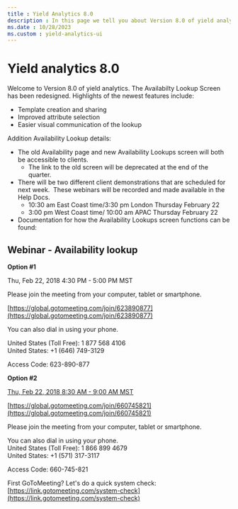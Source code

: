 ```yaml
---
title : Yield Analytics 8.0
description : In this page we tell you about Version 8.0 of yield analytics and how the Availabilty Lookup Screen has been redesigned.
ms.date : 10/28/2023
ms.custom : yield-analytics-ui
---
```



# Yield analytics 8.0

Welcome to Version 8.0 of yield analytics. The Availabilty Lookup Screen
has been redesigned. Highlights of the newest features include:

- Template creation and sharing
- Improved attribute selection
- Easier visual communication of the lookup

Addition Availability Lookup details:

- The old Availability page and new Availability Lookups screen will
  both be accessible to clients.
  - The link to the old screen will be deprecated at the end of the
    quarter.
- There will be two different client demonstrations that are scheduled
  for next week.  These webinars will be recorded and made available in
  the Help Docs.
  - 10:30 am East Coast time/3:30 pm London Thursday February 22
  - 3:00 pm West Coast time/ 10:00 am APAC Thursday February 22
- Documentation for how the Availability Lookups screen functions can be
  found:

## Webinar - Availability lookup

**Option #1**

Thu, Feb 22, 2018 4:30 PM - 5:00 PM MST

Please join the meeting from your computer, tablet or smartphone.

[https://global.gotomeeting.com/join/623890877](https://global.gotomeeting.com/join/623890877)

You can also dial in using your phone. 

United States (Toll Free): 1 877 568 4106  
United States: +1 (646) 749-3129

Access Code: 623-890-877

**Option #2**

[Thu, Feb 22, 2018 8:30 AM - 9:00 AM MST](https://global.gotomeeting.com/join/660745821)

[https://global.gotomeeting.com/join/660745821](https://global.gotomeeting.com/join/660745821)

Please join the meeting from your computer, tablet or smartphone.

You can also dial in using your phone.  
United States (Toll Free): 1 866 899 4679  
United States: +1 (571) 317-3117

Access Code: 660-745-821

First GoToMeeting? Let's do a quick system check:
[https://link.gotomeeting.com/system-check](https://link.gotomeeting.com/system-check)
